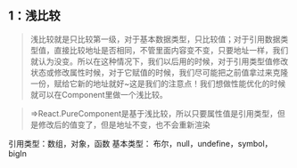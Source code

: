 ## 1：浅比较
> 浅比较就是只比较第一级，对于基本数据类型，只比较值；对于引用数据类型值，直接比较地址是否相同，不管里面内容变不变，只要地址一样，我们就认为没变。所以在这种情况下，我们以后用的时候，对于引用类型值修改状态或修改属性时候，对于它赋值的时候，我们尽可能把之前值拿过来克隆一份，赋给它新的地址就好~这是我们的注意点！我们想做性能优化的时候就可以在Component里做一个浅比较。

> =>React.PureComponent是基于浅比较，所以只要属性值是引用类型，但是修改后的值变了，但是地址不变，也不会重新渲染

引用类型：数组，对象，函数
基本类型： 布尔，null，undefine，symbol，bigIn
<!--stackedit_data:
eyJoaXN0b3J5IjpbLTE3NDM5Mzk3MDZdfQ==
-->